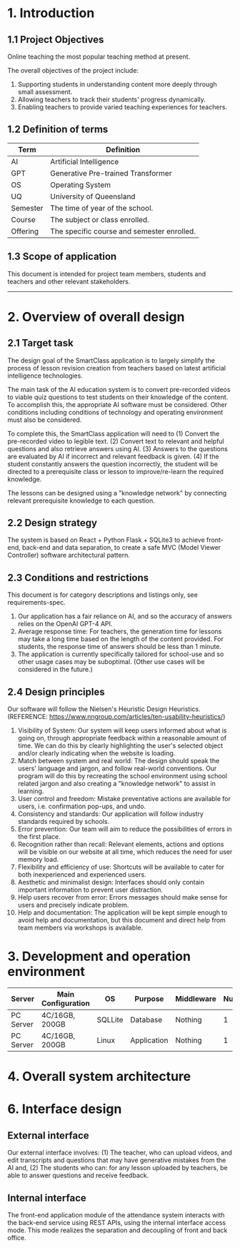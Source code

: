 # 1. Introduction

## 1.1 Project Objectives
Online teaching the most popular teaching method at present. 

The overall objectives of the project include:
1. Supporting students in understanding content more deeply through small assessment.
2. Allowing teachers to track their students' progress dynamically.
3. Enabling teachers to provide varied teaching experiences for teachers.

## 1.2 Definition of terms
| Term     | Definition                                 |
| -------- | ------------------------------------------ |
| AI       | Artificial Intelligence                    |
| GPT      | Generative Pre-trained Transformer         |
| OS       | Operating System                           |
| UQ       | University of Queensland                   |
| Semester | The time of year of the school.            |
| Course   | The subject or class enrolled.             |
| Offering | The specific course and semester enrolled. |

## 1.3 Scope of application
This document is intended for project team members, students and teachers and other relevant stakeholders.

---------------------------------------------------------------------

# 2. Overview of overall design

## 2.1 Target task
The design goal of the SmartClass application is to largely simplify the process of lesson revision creation from teachers based on latest artificial intelligence technologies.

The main task of the AI education system is to convert pre-recorded videos to viable quiz questions to test students on their knowledge of the content. To accomplish this, the appropriate AI software must be considered. Other conditions including conditions of technology and operating environment must also be considered. 

To complete this, the SmartClass application will need to (1) Convert the pre-recorded video to legible text. (2) Convert text to relevant and helpful questions and also retrieve answers using AI. (3) Answers to the questions are evaluated by AI if incorrect and relevant feedback is given. (4) If the student constantly answers the question incorrectly, the student will be directed to a prerequisite class or lesson to improve/re-learn the required knowledge.

The lessons can be designed using a "knowledge network" by connecting relevant prerequisite knowledge to each question.

## 2.2 Design strategy
The system is based on React + Python Flask + SQLite3 to achieve front-end, back-end and data separation, to create a safe MVC (Model Viewer Controller) software architectural pattern.

## 2.3 Conditions and restrictions
This document is for category descriptions and listings only, see requirements-spec.

1. Our application has a fair reliance on AI, and so the accuracy of answers relies on the OpenAI GPT-4 API.
2. Average response time: For teachers, the generation time for lessons may take a long time based on the length of the content provided. For students, the response time of answers should be less than 1 minute. 
3. The application is currently specifically tailored for school-use and so other usage cases may be suboptimal. (Other use cases will be considered in the future.)

## 2.4 Design principles
Our software will follow the Nielsen's Heuristic Design Heuristics. (REFERENCE: https://www.nngroup.com/articles/ten-usability-heuristics/)
1. Visibility of System: Our system will keep users informed about what is going on, through appropriate feedback within a reasonable amount of time. We can do this by clearly highlighting the user's selected object and/or clearly indicating when the website is loading.
2. Match between system and real world: The design should speak the users' language and jargon, and follow real-world conventions. Our program will do this by recreating the school environment using school related jargon and also creating a "knowledge network" to assist in learning.
3. User control and freedom: Mistake preventative actions are available for users, i.e. confirmation pop-ups, and undo.
4. Consistency and standards: Our application will follow industry standards required by schools.
5. Error prevention: Our team will aim to reduce the possibilities of errors in the first place.
6. Recognition rather than recall: Relevant elements, actions and options will be visible on our website at all time, which reduces the need for user memory load.
7. Flexibility and efficiency of use: Shortcuts will be available to cater for both inexperienced and experienced users.
8. Aesthetic and minimalist design: Interfaces should only contain important information to prevent user distraction.
9. Help users recover from error: Errors messages should make sense for users and precisely indicate problem.
10. Help and documentation: The application will be kept simple enough to avoid help and documentation, but this document and direct help from team members via workshops is available.

# 3. Development and operation environment
| Server     | Main Configuration | OS                  | Purpose     | Middleware | Number |
| ---------- | ------------------ | ------------------- | ---------   | ---------- | ------ |
| PC Server  | 4C/16GB, 200GB     | SQLLite             | Database    | Nothing    |    1   |
| PC Server  | 4C/16GB, 200GB     | Linux               | Application | Nothing    |    1   |

# 4. Overall system architecture

# 6. Interface design

## External interface
Our external interface involves: (1) The teacher, who can upload videos, and edit transcripts and questions that may have generative mistakes from the AI and, (2) The students who can: for any lesson uploaded by teachers, be able to answer questions and receive feedback.

## Internal interface
The front-end application module of the attendance system interacts with the back-end service using REST APIs, using the internal interface access mode. This mode realizes the separation and decoupling of front and back office.


